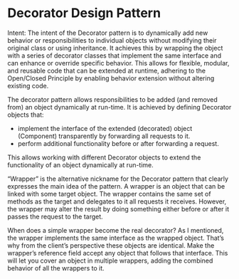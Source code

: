 # Decorator Design Pattern
Intent: The intent of the Decorator pattern is to dynamically add new behavior or responsibilities to individual objects without modifying their original class or using inheritance. It achieves this by wrapping the object with a series of decorator classes that implement the same interface and can enhance or override specific behavior. This allows for flexible, modular, and reusable code that can be extended at runtime, adhering to the Open/Closed Principle by enabling behavior extension without altering existing code.

The decorator pattern allows responsibilities to be added (and removed from) an object dynamically at run-time. It is achieved by defining Decorator objects that:
- implement the interface of the extended (decorated) object (Component) transparently by forwarding all requests to it.
- perform additional functionality before or after forwarding a request.

This allows working with different Decorator objects to extend the functionality of an object dynamically at run-time.

“Wrapper” is the alternative nickname for the Decorator pattern that clearly expresses the main idea of the pattern. A wrapper is an object that can be linked with some target object. The wrapper contains the same set of methods as the target and delegates to it all requests it receives. However, the wrapper may alter the result by doing something either before or after it passes the request to the target.

When does a simple wrapper become the real decorator? As I mentioned, the wrapper implements the same interface as the wrapped object. That’s why from the client’s perspective these objects are identical. Make the wrapper’s reference field accept any object that follows that interface. This will let you cover an object in multiple wrappers, adding the combined behavior of all the wrappers to it.

